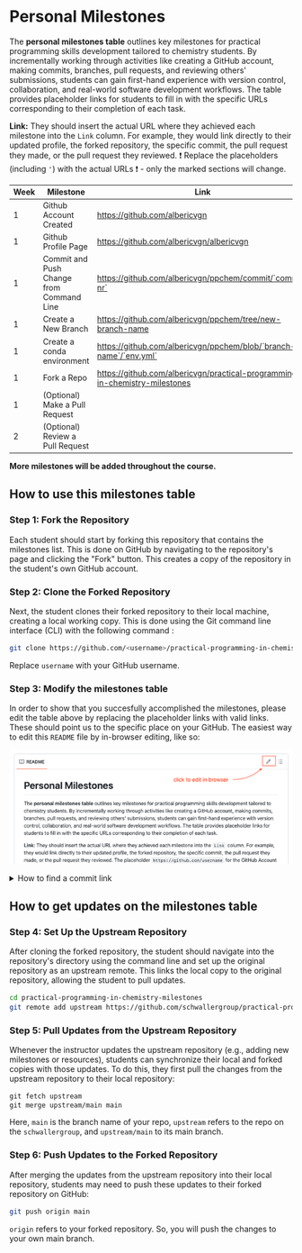 # Personal Milestones

The **personal milestones table** outlines key milestones for practical programming skills development tailored to chemistry students. By incrementally working through activities like creating a GitHub account, making commits, branches, pull requests, and reviewing others' submissions, students can gain first-hand experience with version control, collaboration, and real-world software development workflows. The table provides placeholder links for students to fill in with the specific URLs corresponding to their completion of each task.

**Link:** They should insert the actual URL where they achieved each milestone into the `Link` column. For example, they would link directly to their updated profile, the forked repository, the specific commit, the pull request they made, or the pull request they reviewed. :exclamation: Replace the placeholders (including `'`) with the actual URLs :exclamation: - only the marked sections will change.


| Week | Milestone                                   | Link                                                                        |      
|------|---------------------------------------------|-----------------------------------------------------------------------------|
| 1    | Github Account Created                      | https://github.com/albericvgn                                               | 
| 1    | Github Profile Page                         | https://github.com/albericvgn/albericvgn                                    |
| 1    | Commit and Push Change from Command Line    | https://github.com/albericvgn/ppchem/commit/`commit-nr`                |
| 1    | Create a New Branch                         | https://github.com/albericvgn/ppchem/tree/new-branch-name              |
| 1    | Create a conda environment                  | https://github.com/albericvgn/ppchem/blob/`branch-name`/`env.yml`      |
| 1    | Fork a Repo                                 | https://github.com/albericvgn/practical-programming-in-chemistry-milestones |
| 1    | (Optional) Make a Pull Request              | |
| 2    | (Optional) Review a Pull Request            | |

**More milestones will be added throughout the course.**

## How to use this milestones table

### Step 1: Fork the Repository
Each student should start by forking this repository that contains the milestones list. This is done on GitHub by navigating to the repository's page and clicking the "Fork" button. This creates a copy of the repository in the student's own GitHub account.

### Step 2: Clone the Forked Repository
Next, the student clones their forked repository to their local machine, creating a local working copy. This is done using the Git command line interface (CLI) with the following command :

```bash
git clone https://github.com/<username>/practical-programming-in-chemistry-milestones.git
```

Replace `username` with your GitHub username.

### Step 3: Modify the milestones table
In order to show that you succesfully accomplished the milestones, please edit the table above by replacing the placeholder links with valid links. These should point us to the specific place on your GitHub. The easiest way to edit this `README` file by in-browser editing, like so:

![browser_edit](assets/browser_edit.png)

<details>
<summary>How to find a commit link</summary>
  
  1. Go to your repository on GitHub.
  2. Navigate to the commit message that you used to push your image of the molecule. This is an example of a commit online:
  ![commit_link](assets/commit_link.png)
  3. By clicking on this commit message you open a detailed view of this commit. Copy the link to that page.
  ![commit_page](assets/commit_page.png)

</details>

## How to get updates on the milestones table

### Step 4: Set Up the Upstream Repository
After cloning the forked repository, the student should navigate into the repository's directory using the command line and set up the original repository as an upstream remote. This links the local copy to the original repository, allowing the student to pull updates.

```bash
cd practical-programming-in-chemistry-milestones
git remote add upstream https://github.com/schwallergroup/practical-programming-in-chemistry-milestones.git
```

### Step 5: Pull Updates from the Upstream Repository
Whenever the instructor updates the upstream repository (e.g., adding new milestones or resources), students can synchronize their local and forked copies with those updates. To do this, they first pull the changes from the upstream repository to their local repository:

```
git fetch upstream
git merge upstream/main main
```
Here, `main` is the branch name of your repo, `upstream` refers to the repo on the `schwallergroup`, and `upstream/main` to its main branch.

### Step 6: Push Updates to the Forked Repository
After merging the updates from the upstream repository into their local repository, students may need to push these updates to their forked repository on GitHub:

```bash
git push origin main
```

`origin` refers to your forked repository. So, you will push the changes to your own main branch.


